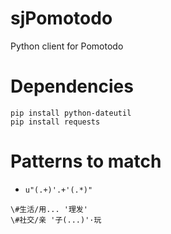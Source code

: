 # sjPomotodo
Python client for Pomotodo

# Dependencies
```
pip install python-dateutil 
pip install requests
```

# Patterns to match
+ `u"(.+)'.+'(.*)"`
```
\#生活/用... '理发'
\#社交/亲 '子(...)'·玩
```